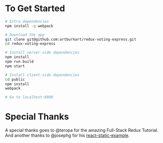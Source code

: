 # To Get Started

```bash
# Extra dependencies
npm install -g webpack

# Download the app
git clone git@github.com:artburkart/redux-voting-express.git
cd redux-voting-express

# Install server-side dependencies
npm install
npm run build
npm start

# Install client-side dependencies
cd public
npm install
webpack

# Go to localhost:8090
```

# Special Thanks

A special thanks goes to @teropa for the amazing Full-Stack Redux Tutorial.
And another thanks to @josephg for his
[react-static-example](https://github.com/josephg/react-static-example).
